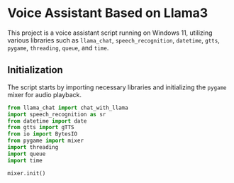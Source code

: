 # Voice Assistant Based on Llama3

This project is a voice assistant script running on Windows 11, utilizing various libraries such as `llama_chat`, `speech_recognition`, `datetime`, `gtts`, `pygame`, `threading`, `queue`, and `time`.

## Initialization

The script starts by importing necessary libraries and initializing the `pygame` mixer for audio playback.

```python
from llama_chat import chat_with_llama
import speech_recognition as sr
from datetime import date
from gtts import gTTS
from io import BytesIO
from pygame import mixer 
import threading
import queue
import time

mixer.init()
```
